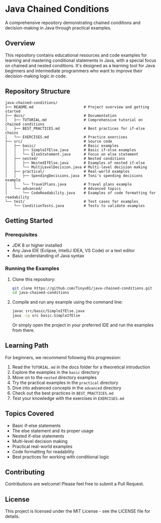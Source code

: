 # Java Chained Conditions

A comprehensive repository demonstrating chained conditions and decision-making in Java through practical examples.

## Overview

This repository contains educational resources and code examples for learning and mastering conditional statements in Java, with a special focus on chained and nested conditions. It's designed as a learning tool for Java beginners and intermediate programmers who want to improve their decision-making logic in code.

## Repository Structure

```
java-chained-conditions/
├── README.md                       # Project overview and getting started
├── docs/                           # Documentation
│   ├── TUTORIAL.md                 # Comprehensive tutorial on chained conditions
│   ├── BEST_PRACTICES.md           # Best practices for if-else chains
│   └── EXERCISES.md                # Practice exercises
├── src/                            # Source code
│   ├── basic/                      # Basic examples
│   │   ├── SimpleIfElse.java       # Basic if-else examples
│   │   └── ElseStatement.java      # Focus on else statement
│   ├── nested/                     # Nested conditions
│   │   ├── NestedIfElse.java       # Examples of nested if-else
│   │   └── MultiLevelDecision.java # Multi-level decision making
│   ├── practical/                  # Real-world examples
│   │   ├── SpendingDecisions.java  # Toni's spending decisions example
│   │   └── TravelPlans.java        # Travel plans example
│   └── advanced/                   # Advanced topics
│       └── CodeReadability.java    # Examples of code formatting for readability
└── test/                           # Test cases for examples
    └── ConditionTests.java         # Tests to validate examples
```

## Getting Started

### Prerequisites

- JDK 8 or higher installed
- Any Java IDE (Eclipse, IntelliJ IDEA, VS Code) or a text editor
- Basic understanding of Java syntax

### Running the Examples

1. Clone this repository:
   ```bash
   git clone https://github.com/Tinyu01/java-chained-conditions.git
   cd java-chained-conditions
   ```

2. Compile and run any example using the command line:
   ```bash
   javac src/basic/SimpleIfElse.java
   java -cp src basic.SimpleIfElse
   ```

   Or simply open the project in your preferred IDE and run the examples from there.

## Learning Path

For beginners, we recommend following this progression:

1. Read the `TUTORIAL.md` in the docs folder for a theoretical introduction
2. Explore the examples in the `basic` directory
3. Move on to the `nested` directory examples
4. Try the practical examples in the `practical` directory
5. Dive into advanced concepts in the `advanced` directory
6. Check out the best practices in `BEST_PRACTICES.md`
7. Test your knowledge with the exercises in `EXERCISES.md`

## Topics Covered

- Basic if-else statements
- The else statement and its proper usage
- Nested if-else statements
- Multi-level decision making
- Practical real-world examples
- Code formatting for readability
- Best practices for working with conditional logic

## Contributing

Contributions are welcome! Please feel free to submit a Pull Request.

## License

This project is licensed under the MIT License - see the LICENSE file for details.
